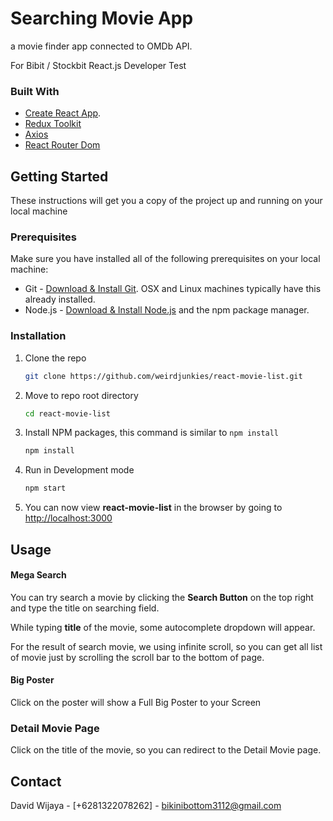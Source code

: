 # Searching Movie App

a movie finder app connected to OMDb API.

For Bibit / Stockbit React.js Developer Test

### Built With

- [Create React App](https://github.com/facebook/create-react-app).
- [Redux Toolkit](https://redux-toolkit.js.org/)
- [Axios](https://axios-http.com/)
- [React Router Dom](https://reactrouter.com/)

## Getting Started

These instructions will get you a copy of the project up and running on your local machine

### Prerequisites

Make sure you have installed all of the following prerequisites on your local machine:

- Git - [Download & Install Git](https://git-scm.com/downloads). OSX and Linux machines typically have this already installed.
- Node.js - [Download & Install Node.js](https://nodejs.org/en/download/) and the npm package manager.

### Installation

1. Clone the repo
   ```sh
   git clone https://github.com/weirdjunkies/react-movie-list.git
   ```
2. Move to repo root directory
   ```sh
   cd react-movie-list
   ```
3. Install NPM packages, this command is similar to `npm install`
   ```sh
   npm install
   ```
4. Run in Development mode
   ```sh
   npm start
   ```
5. You can now view **react-movie-list** in the browser by going to [http://localhost:3000](http://localhost:3000)

## Usage

#### Mega Search

You can try search a movie by clicking the **Search Button** on the top right and type the title on searching field.

While typing **title** of the movie, some autocomplete dropdown will appear.

For the result of search movie, we using infinite scroll, so you can get all list of movie just by scrolling the scroll bar to the bottom of page.

#### Big Poster

Click on the poster will show a Full Big Poster to your Screen

### Detail Movie Page
Click on the title of the movie, so you can redirect to the Detail Movie page.

## Contact

David Wijaya - [+6281322078262] - bikinibottom3112@gmail.com
